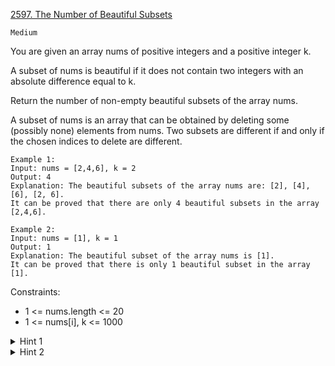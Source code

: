 [2597. The Number of Beautiful Subsets](https://leetcode.com/problems/the-number-of-beautiful-subsets/description/)

`Medium`

You are given an array nums of positive integers and a positive integer k.

A subset of nums is beautiful if it does not contain two integers with an absolute difference equal to k.

Return the number of non-empty beautiful subsets of the array nums.

A subset of nums is an array that can be obtained by deleting some (possibly none) elements from nums. Two subsets are different if and only if the chosen indices to delete are different.

```
Example 1:
Input: nums = [2,4,6], k = 2
Output: 4
Explanation: The beautiful subsets of the array nums are: [2], [4], [6], [2, 6].
It can be proved that there are only 4 beautiful subsets in the array [2,4,6].

Example 2:
Input: nums = [1], k = 1
Output: 1
Explanation: The beautiful subset of the array nums is [1].
It can be proved that there is only 1 beautiful subset in the array [1].
```

Constraints:

- 1 <= nums.length <= 20
- 1 <= nums[i], k <= 1000

<details>
<summary>Hint 1</summary>

Sort the array nums and create another array cnt of size nums[i].

</details>

<details>
<summary>Hint 2</summary>

Use backtracking to generate all the beautiful subsets. If cnt[nums[i] - k] is positive, then it is impossible to add nums[i] in the subset, and we just move to the next index. Otherwise, it is also possible to add nums[i] in the subset, in this case, increase cnt[nums[i]], and move to the next index.

</details>
